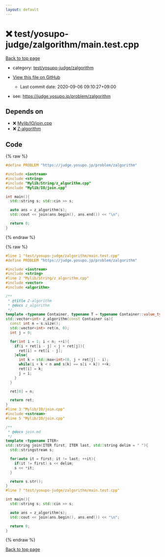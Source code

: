 ```yaml
---
layout: default
---
```


<!-- mathjax config similar to math.stackexchange -->
<script type="text/javascript" async
  src="https://cdnjs.cloudflare.com/ajax/libs/mathjax/2.7.5/MathJax.js?config=TeX-MML-AM_CHTML">
</script>
<script type="text/x-mathjax-config">
  MathJax.Hub.Config({
    TeX: { equationNumbers: { autoNumber: "AMS" }},
    tex2jax: {
      inlineMath: [ ['$','$'] ],
      processEscapes: true
    },
    "HTML-CSS": { matchFontHeight: false },
    displayAlign: "left",
    displayIndent: "2em"
  });
</script>

<script type="text/javascript" src="https://cdnjs.cloudflare.com/ajax/libs/jquery/3.4.1/jquery.min.js"></script>
<script src="https://cdn.jsdelivr.net/npm/jquery-balloon-js@1.1.2/jquery.balloon.min.js" integrity="sha256-ZEYs9VrgAeNuPvs15E39OsyOJaIkXEEt10fzxJ20+2I=" crossorigin="anonymous"></script>
<script type="text/javascript" src="../../../../assets/js/copy-button.js"></script>
<link rel="stylesheet" href="../../../../assets/css/copy-button.css" />


# :x: test/yosupo-judge/zalgorithm/main.test.cpp

<a href="../../../../index.html">Back to top page</a>

* category: <a href="../../../../index.html#cee42202ab0cff35bec3ed1b69090c0e">test/yosupo-judge/zalgorithm</a>
* <a href="{{ site.github.repository_url }}/blob/master/test/yosupo-judge/zalgorithm/main.test.cpp">View this file on GitHub</a>
    - Last commit date: 2020-09-06 09:10:27+09:00


* see: <a href="https://judge.yosupo.jp/problem/zalgorithm">https://judge.yosupo.jp/problem/zalgorithm</a>


## Depends on

* :x: <a href="../../../../library/Mylib/IO/join.cpp.html">Mylib/IO/join.cpp</a>
* :x: <a href="../../../../library/Mylib/String/z_algorithm.cpp.html">Z-algorithm</a>


## Code

<a id="unbundled"></a>
{% raw %}
```cpp
#define PROBLEM "https://judge.yosupo.jp/problem/zalgorithm"

#include <iostream>
#include <string>
#include "Mylib/String/z_algorithm.cpp"
#include "Mylib/IO/join.cpp"

int main(){
  std::string s; std::cin >> s;

  auto ans = z_algorithm(s);
  std::cout << join(ans.begin(), ans.end()) << "\n";

  return 0;
}

```
{% endraw %}

<a id="bundled"></a>
{% raw %}
```cpp
#line 1 "test/yosupo-judge/zalgorithm/main.test.cpp"
#define PROBLEM "https://judge.yosupo.jp/problem/zalgorithm"

#include <iostream>
#include <string>
#line 2 "Mylib/String/z_algorithm.cpp"
#include <vector>
#include <algorithm>

/**
 * @title Z-algorithm
 * @docs z_algorithm
 */
template <typename Container, typename T = typename Container::value_type>
std::vector<int> z_algorithm(const Container &s){
  const int n = s.size();
  std::vector<int> ret(n, 0);
  int j = 0;

  for(int i = 1; i < n; ++i){
    if(i + ret[i - j] < j + ret[j]){
      ret[i] = ret[i - j];
    }else{
      int k = std::max<int>(0, j + ret[j] - i);
      while(i + k < n and s[k] == s[i + k]) ++k;
      ret[i] = k;
      j = i;
    }
  }

  ret[0] = n;

  return ret;
}
#line 3 "Mylib/IO/join.cpp"
#include <sstream>
#line 5 "Mylib/IO/join.cpp"

/**
 * @docs join.md
 */
template <typename ITER>
std::string join(ITER first, ITER last, std::string delim = " "){
  std::stringstream s;

  for(auto it = first; it != last; ++it){
    if(it != first) s << delim;
    s << *it;
  }

  return s.str();
}
#line 7 "test/yosupo-judge/zalgorithm/main.test.cpp"

int main(){
  std::string s; std::cin >> s;

  auto ans = z_algorithm(s);
  std::cout << join(ans.begin(), ans.end()) << "\n";

  return 0;
}

```
{% endraw %}

<a href="../../../../index.html">Back to top page</a>

